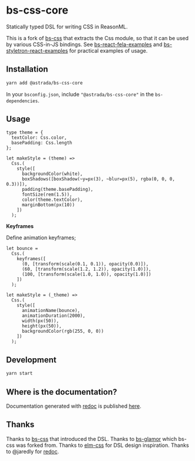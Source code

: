 # bs-css-core

Statically typed DSL for writing CSS in ReasonML.

This is a fork of [bs-css](https://github.com/SentiaAnalytics/bs-css) that
extracts the Css module, so that it can be used by various CSS-in-JS bindings.
See [bs-react-fela-examples](https://github.com/astrada/bs-react-fela-examples)
and
[bs-styletron-react-examples](https://github.com/astrada/bs-styletron-react-examples)
for practical examples of usage.

## Installation

```sh
yarn add @astrada/bs-css-core
```

In your `bsconfig.json`, include `"@astrada/bs-css-core"` in the
`bs-dependencies`.

## Usage

```reason
type theme = {
  textColor: Css.color,
  basePadding: Css.length
};

let makeStyle = (theme) =>
  Css.(
    style([
      backgroundColor(white),
      boxShadows([boxShadow(~y=px(3), ~blur=px(5), rgba(0, 0, 0, 0.3))]),
      padding(theme.basePadding),
      fontSize(rem(1.5)),
      color(theme.textColor),
      marginBottom(px(10))
    ])
  );
```

**Keyframes**

Define animation keyframes;

```reason
let bounce =
  Css.(
    keyframes([
      (0, [transform(scale(0.1, 0.1)), opacity(0.0)]),
      (60, [transform(scale(1.2, 1.2)), opacity(1.0)]),
      (100, [transform(scale(1.0, 1.0)), opacity(1.0)])
    ])
  );

let makeStyle = (_theme) =>
  Css.(
    style([
      animationName(bounce),
      animationDuration(2000),
      width(px(50)),
      height(px(50)),
      backgroundColor(rgb(255, 0, 0))
    ])
  );
```

## Development

```sh
yarn start
```

## Where is the documentation?

Documentation generated with [redoc](https://github.com/jaredly/redoc) is
published [here](https://astrada.github.io/bs-css-core/).

## Thanks

Thanks to [bs-css](https://github.com/SentiaAnalytics/bs-css) that introduced
the DSL. Thanks to [bs-glamor](https://github.com/poeschko/bs-glamor) which
bs-css was forked from. Thanks to
[elm-css](https://github.com/rtfeldman/elm-css) for DSL design inspiration.
Thanks to @jaredly for [redoc](https://github.com/jaredly/redoc).
